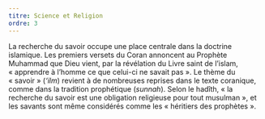 ```yaml
---
titre: Science et Religion
ordre: 3
---
```

La recherche du savoir occupe une place centrale dans la doctrine islamique. Les premiers versets du Coran annoncent au Prophète Muhammad que Dieu vient, par la révélation du Livre saint de l’islam, «&nbsp;apprendre à l’homme ce que celui-ci ne savait pas&nbsp;». Le thème du «&nbsp;savoir&nbsp;» (*‘ilm*) revient à de nombreuses reprises dans le texte coranique, comme dans la tradition prophétique (*sunnah*). Selon le hadîth, «&nbsp;la recherche du savoir est une obligation religieuse pour tout musulman&nbsp;», et les savants sont même considérés comme les «&nbsp;héritiers des prophètes&nbsp;».